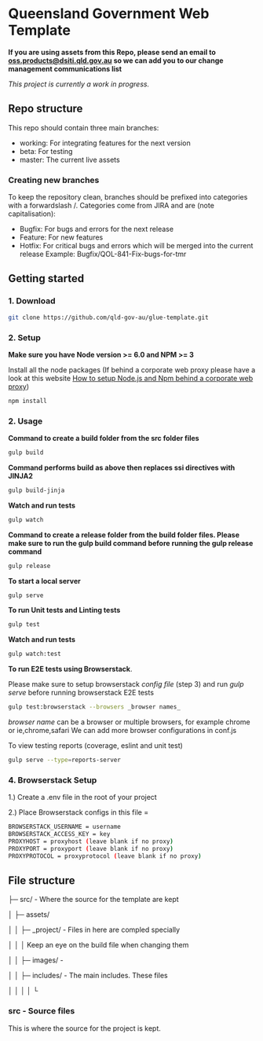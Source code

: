 # Queensland Government Web Template

**If you are using assets from this Repo, please send an email to oss.products@dsiti.qld.gov.au so we can add you to our change management communications list**

_This project is currently a work in progress._

## Repo structure
This repo should contain three main branches:
- working: For integrating features for the next version
- beta: For testing
- master: The current live assets

### Creating new branches
To keep the repository clean, branches should be prefixed into categories with a forwardslash /. Categories come from JIRA and are (note capitalisation): 
- Bugfix: For bugs and errors for the next release
- Feature: For new features
- Hotfix: For critical bugs and errors which will be merged into the current release
Example: Bugfix/QOL-841-Fix-bugs-for-tmr

## Getting started
### 1. Download
```bash
git clone https://github.com/qld-gov-au/glue-template.git
```

### 2. Setup
**Make sure you have Node version >= 6.0 and NPM >= 3**

Install all the node packages (If behind a corporate web proxy please have a look at this website [How to setup Node.js and Npm behind a corporate web proxy](https://jjasonclark.com/how-to-setup-node-behind-web-proxy))
```bash
npm install
```
### 2. Usage
**Command to create a build folder from the src folder files**
```bash
gulp build
```
**Command performs build as above then replaces ssi directives with JINJA2**
```bash
gulp build-jinja
```
**Watch and run tests**
```bash
gulp watch
```
**Command to create a release folder from the build folder files. Please make sure to run the gulp build command before running the gulp release command**
```bash
gulp release
```
**To start a local server**
```bash
gulp serve
```
**To run Unit tests and Linting tests**
```bash
gulp test
```
**Watch and run tests**
```bash
gulp watch:test
```
**To run E2E tests using Browserstack**. 

Please make sure to setup browserstack _config file_ (step 3) and run _gulp serve_ before running browserstack E2E tests
```bash
gulp test:browserstack --browsers _browser names_
```
_browser name_ can be a browser or multiple browsers,
for example chrome or ie,chrome,safari
We can add more browser configurations in conf.js

To view testing reports (coverage, eslint and unit test)
```bash
gulp serve --type=reports-server
```

### 4. Browserstack Setup
1.) Create a .env file in the root of your project

2.) Place Browserstack configs in this file =
```bash
BROWSERSTACK_USERNAME = username
BROWSERSTACK_ACCESS_KEY = key
PROXYHOST = proxyhost (leave blank if no proxy)
PROXYPORT = proxyport (leave blank if no proxy)
PROXYPROTOCOL = proxyprotocol (leave blank if no proxy)
```

## File structure


 ├─ src/ - Where the source for the template are kept

 │	├─ assets/ 

 │	│	├─ _project/ - 	Files in here are compled specially

 │	│	│				Keep an eye on the build file when changing them

 │	│	├─ images/ -

 │	│	├─ includes/ - 	The main includes. These files
 
 │
 │
 │
 │
 └
### src - Source files
This is where the source for the project is kept.
### 
